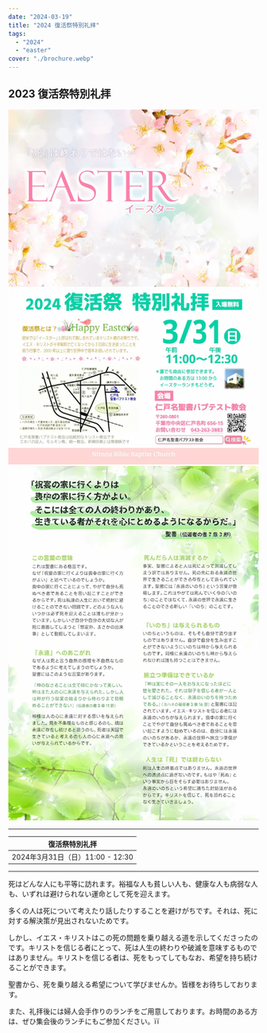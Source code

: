 ```yaml
---
date: "2024-03-19"
title: "2024 復活祭特別礼拝"
tags:
  - "2024"
  - "easter"
cover: "./brochure.webp"
---
```


## 2023 復活祭特別礼拝

![](./brochure.webp)
![](./brochure-back.webp)

---


| 復活祭特別礼拝 |
| ------------------------------ |
| 2024年3月31日（日）11:00 - 12:30 |

---

死はどんな人にも平等に訪れます。裕福な人も貧しい人も、健康な人も病弱な人も、いずれは避けられない運命として死を迎えます。

多くの人は死について考えたり話したりすることを避けがちです。それは、死に対する解決策が見出されないためです。

しかし、イエス・キリストはこの死の問題を乗り越える道を示してくださったのです。キリストを信じる者にとって、死は人生の終わりや破滅を意味するものではありません。キリストを信じる者は、死をもってしてもなお、希望を持ち続けることができます。

聖書から、死を乗り越える希望について学びませんか。皆様をお待ちしております。

また、礼拝後には婦人会手作りのランチをご用意しております。お時間のある方は、ぜひ集会後のランチにもご参加ください。ïï
